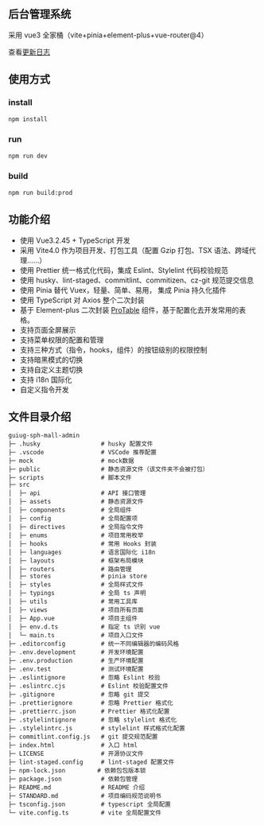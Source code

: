 ## 后台管理系统

采用 vue3 全家桶（vite+pinia+element-plus+vue-router@4）

查看[更新日志](./CHANGELOG.md)

## 使用方式

### install

```bash
npm install
```

### run

```bash
npm run dev
```

### build

```bash
npm run build:prod
```


## 功能介绍

- 使用 Vue3.2.45 + TypeScript 开发
- 采用 Vite4.0 作为项目开发、打包工具（配置 Gzip 打包、TSX 语法、跨域代理……）
- 使用 Prettier 统一格式化代码，集成 Eslint、Stylelint 代码校验规范
- 使用 husky、lint-staged、commitlint、commitizen、cz-git 规范提交信息
- 使用 Pinia 替代 Vuex，轻量、简单、易用， 集成 Pinia 持久化插件
- 使用 TypeScript 对 Axios 整个二次封装
- 基于 Element-plus 二次封装 [ProTable](https://juejin.cn/post/7166068828202336263) 组件，基于配置化去开发常用的表格。
- 支持页面全屏展示
- 支持菜单权限的配置和管理
- 支持三种方式（指令，hooks，组件）的按钮级别的权限控制
- 支持暗黑模式的切换
- 支持自定义主题切换
- 支持 i18n 国际化
- 自定义指令开发

## 文件目录介绍

```
guiug-sph-mall-admin
├─ .husky                 # husky 配置文件
├─ .vscode                # VSCode 推荐配置
├─ mock                   # mock数据
├─ public                 # 静态资源文件（该文件夹不会被打包）
├─ scripts                # 脚本文件
├─ src
│  ├─ api                 # API 接口管理
│  ├─ assets              # 静态资源文件
│  ├─ components          # 全局组件
│  ├─ config              # 全局配置项
│  ├─ directives          # 全局指令文件
│  ├─ enums               # 项目常用枚举
│  ├─ hooks               # 常用 Hooks 封装
│  ├─ languages           # 语言国际化 i18n
│  ├─ layouts             # 框架布局模块
│  ├─ routers             # 路由管理
│  ├─ stores              # pinia store
│  ├─ styles              # 全局样式文件
│  ├─ typings             # 全局 ts 声明
│  ├─ utils               # 常用工具库
│  ├─ views               # 项目所有页面
│  ├─ App.vue             # 项目主组件
│  ├─ env.d.ts            # 指定 ts 识别 vue
│  └─ main.ts             # 项目入口文件
├─ .editorconfig          # 统一不同编辑器的编码风格
├─ .env.development       # 开发环境配置
├─ .env.production        # 生产环境配置
├─ .env.test              # 测试环境配置
├─ .eslintignore          # 忽略 Eslint 校验
├─ .eslintrc.cjs          # Eslint 校验配置文件
├─ .gitignore             # 忽略 git 提交
├─ .prettierignore        # 忽略 Prettier 格式化
├─ .prettierrc.json       # Prettier 格式化配置
├─ .stylelintignore       # 忽略 stylelint 格式化
├─ .stylelintrc.js        # stylelint 样式格式化配置
├─ commitlint.config.js   # git 提交规范配置
├─ index.html             # 入口 html
├─ LICENSE                # 开源协议文件
├─ lint-staged.config     # lint-staged 配置文件
├─ npm-lock.json         # 依赖包包版本锁
├─ package.json           # 依赖包管理
├─ README.md              # README 介绍
├─ STANDARD.md            # 项目编码规范说明书
├─ tsconfig.json          # typescript 全局配置
└─ vite.config.ts         # vite 全局配置文件
```
